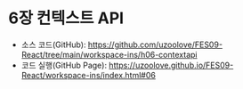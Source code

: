 # 6장 컨텍스트 API
* 소스 코드(GitHub): <https://github.com/uzoolove/FES09-React/tree/main/workspace-ins/h06-contextapi>
* 코드 실행(GitHub Page): <https://uzoolove.github.io/FES09-React/workspace-ins/index.html#06>


